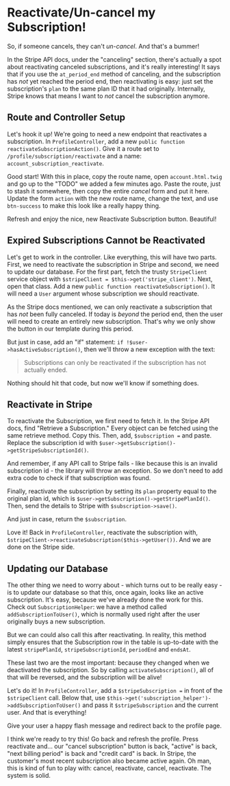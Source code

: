 # Reactivate/Un-cancel my Subscription!

So, if someone cancels, they can't *un-cancel*. And that's a bummer! 

In the Stripe API docs, under the "canceling" section, there's actually a spot about
reactivating canceled subscriptions, and it's really interesting! It says that if
you use the `at_period_end` method of canceling, and the subscription has *not* yet
reached the period end, then reactivating is easy: just set the subscription's `plan`
to the same plan ID that it had originally. Internally, Stripe knows that means I
want to *not* cancel the subscription anymore.

## Route and Controller Setup

Let's hook it up! We're going to need a new endpoint that reactivates a subscription.
In `ProfileController`, add a new `public function reactivateSubscriptionAction()`.
Give it a route set to `/profile/subscription/reactivate` and a name:
`account_subscription_reactivate`.

Good start! With this in place, copy the route name, open `account.html.twig` and
go up  to the "TODO" we added a few minutes ago. Paste the route, just to stash it
somewhere, then copy the entire *cancel* form and put it here. Update the form `action`
with the new route name, change the text, and use `btn-success` to make this look
like a really happy thing.

Refresh and enjoy the nice, new Reactivate Subscription button. Beautiful!

## Expired Subscriptions Cannot be Reactivated

Let's get to work in the controller. Like everything, this will have two parts.
First, we need to reactivate the subscription in Stripe and second, we need to
update our database. For the first part, fetch the trusty `StripeClient` service
object with `$stripeClient = $this->get('stripe_client')`. Next, open that class.
Add a new `public function reactivateSubscription()`. It will need a `User` argument
whose subscription we should reactivate.

As the Stripe docs mentioned, we can only reactivate a subscription that has *not*
been fully canceled. If today is *beyond* the period end, then the user will need
to create an entirely new subscription. That's why we only show the button in our
template during this period.

But just in case, add an "if" statement: `if !$user->hasActiveSubscription()`,
then we'll throw a new exception with the text:

> Subscriptions can only be reactivated if the subscription has not actually ended.

Nothing should hit that code, but now we'll know if something does.

## Reactivate in Stripe

To reactivate the Subscription, we first need to fetch it. In the Stripe API docs,
find "Retrieve a Subscription." Every object can be fetched using the same retrieve
method. Copy this. Then, add, `$subscription =` and paste. Replace the subscription
id with `$user->getSubscription()->getStripeSubscriptionId()`.

And remember, if any API call to Stripe fails - like because this is an invalid
subscription id - the library will throw an exception. So we don't need to add extra
code to check if that subscription was found.

Finally, reactivate the subscription by setting its `plan` property equal to the
original plan id, which is `$user->getSubscription()->getStripePlanId()`. Then,
send the details to Stripe with `$subscription->save()`.

And just in case, return the `$subscription`.

Love it! Back in `ProfileController`, reactivate the subscription with,
`$stripeClient->reactivateSubscription($this->getUser())`. And we are done on the
Stripe side.

## Updating our Database

The other thing we need to worry about - which turns out to be really easy - is to
update our database so that this, once again, looks like an active subscription. It's
easy, because we've already done the work for this. Check out `SubscriptionHelper`:
we have a method called `addSubscriptionToUser()`, which is normally used right after
the user originally buys a new subscription.

But we can could also call this after reactivating. In reality, this method simply
ensures that the Subscription row in the table is up-to-date with the latest `stripePlanId`,
`stripeSubscriptionId`, `periodEnd` and `endsAt`.

These last two are the most important: because they changed when we deactivated
the subscription. So by calling `activateSubscription()`, all of that will be reversed,
and the subscription will be alive!

Let's do it! In `ProfileController`, add a `$stripeSubscription =` in front of the
`$stripeClient` call. Below that, use `$this->get('subscription_helper')->addSubscriptionToUser()`
and pass it `$stripeSubscription` and the current user. And that is everything!

Give your user a happy flash message and redirect back to the profile page.

I think we're ready to try this! Go back and refresh the profile. Press reactivate
and... our "cancel subscription" button is back, "active" is back, "next
billing period" is back and "credit card" is back. In Stripe, the customer's most recent
subscription also became active again. Oh man, this is kind of fun to play with:
cancel, reactivate, cancel, reactivate. The system is solid.
